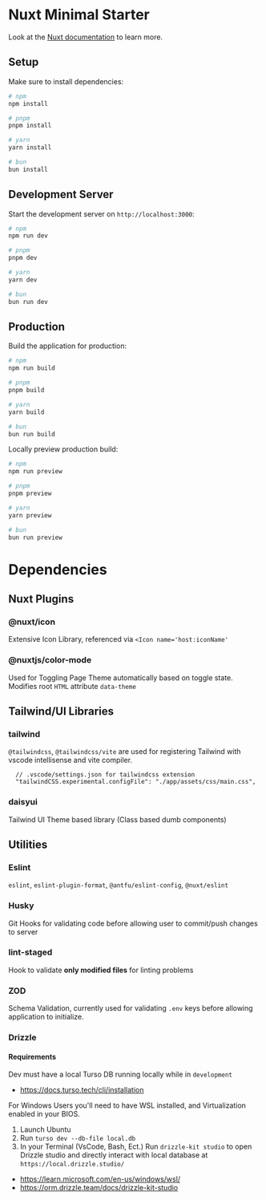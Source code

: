 # Nuxt Minimal Starter

Look at the [Nuxt documentation](https://nuxt.com/docs/getting-started/introduction) to learn more.

## Setup

Make sure to install dependencies:

```bash
# npm
npm install

# pnpm
pnpm install

# yarn
yarn install

# bun
bun install
```

## Development Server

Start the development server on `http://localhost:3000`:

```bash
# npm
npm run dev

# pnpm
pnpm dev

# yarn
yarn dev

# bun
bun run dev
```

## Production

Build the application for production:

```bash
# npm
npm run build

# pnpm
pnpm build

# yarn
yarn build

# bun
bun run build
```

Locally preview production build:

```bash
# npm
npm run preview

# pnpm
pnpm preview

# yarn
yarn preview

# bun
bun run preview
```

# Dependencies

## Nuxt Plugins

### @nuxt/icon

Extensive Icon Library, referenced via `<Icon name='host:iconName'`

### @nuxtjs/color-mode

Used for Toggling Page Theme automatically based on toggle state. Modifies root `HTML` attribute `data-theme`

## Tailwind/UI Libraries

### tailwind

`@tailwindcss`, `@tailwindcss/vite` are used for registering Tailwind with vscode intellisense and vite compiler.

```
  // .vscode/settings.json for tailwindcss extension
  "tailwindCSS.experimental.configFile": "./app/assets/css/main.css",
```

### daisyui

Tailwind UI Theme based library (Class based dumb components)

## Utilities

### Eslint

`eslint`, `eslint-plugin-format`, `@antfu/eslint-config`, `@nuxt/eslint`

### Husky

Git Hooks for validating code before allowing user to commit/push changes to server

### lint-staged

Hook to validate **only modified files** for linting problems

### ZOD

Schema Validation, currently used for validating `.env` keys before allowing application to initialize.

### Drizzle

#### Requirements

Dev must have a local Turso DB running locally while in `development`

- https://docs.turso.tech/cli/installation

For Windows Users you'll need to have WSL installed, and Virtualization enabled in your BIOS.

1. Launch Ubuntu
2. Run `turso dev --db-file local.db`
3. In your Terminal (VsCode, Bash, Ect.) Run `drizzle-kit studio` to open Drizzle studio and directly interact with local database at `https://local.drizzle.studio/`

- https://learn.microsoft.com/en-us/windows/wsl/
- https://orm.drizzle.team/docs/drizzle-kit-studio
